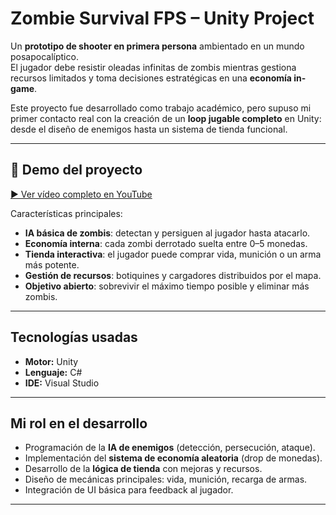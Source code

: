 # Zombie Survival FPS – Unity Project  

Un **prototipo de shooter en primera persona** ambientado en un mundo posapocalíptico.  
El jugador debe resistir oleadas infinitas de zombis mientras gestiona recursos limitados y toma decisiones estratégicas en una **economía in-game**.  

Este proyecto fue desarrollado como trabajo académico, pero supuso mi primer contacto real con la creación de un **loop jugable completo** en Unity: desde el diseño de enemigos hasta un sistema de tienda funcional.

---

## 🎥 Demo del proyecto
[▶️ Ver vídeo completo en YouTube](https://youtu.be/VqEWWKMhXMA)  

Características principales:
- **IA básica de zombis**: detectan y persiguen al jugador hasta atacarlo.  
- **Economía interna**: cada zombi derrotado suelta entre 0–5 monedas.  
- **Tienda interactiva**: el jugador puede comprar vida, munición o un arma más potente.  
- **Gestión de recursos**: botiquines y cargadores distribuidos por el mapa.  
- **Objetivo abierto**: sobrevivir el máximo tiempo posible y eliminar más zombis.  

---

## Tecnologías usadas
- **Motor:** Unity  
- **Lenguaje:** C#  
- **IDE:** Visual Studio  

---

## Mi rol en el desarrollo
- Programación de la **IA de enemigos** (detección, persecución, ataque).  
- Implementación del **sistema de economía aleatoria** (drop de monedas).  
- Desarrollo de la **lógica de tienda** con mejoras y recursos.  
- Diseño de mecánicas principales: vida, munición, recarga de armas.  
- Integración de UI básica para feedback al jugador.  

---
